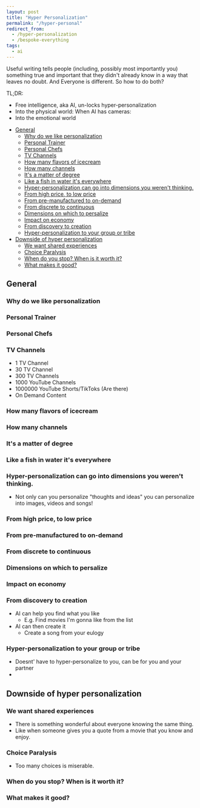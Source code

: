 ```yaml
---
layout: post
title: "Hyper Personalization"
permalink: "/hyper-personal"
redirect_from:
  - /hyper-personalization
  - /bespoke-everything
tags:
  - ai
---
```


Useful writing tells people (including, possibly most importantly you) something true and important that they didn't already know in a way that leaves no doubt. And Everyone is different. So how to do both?

TL;DR:

- Free intelligence, aka AI, un-locks hyper-personalization
- Into the physical world: When AI has cameras:
- Into the emotional world

<!-- prettier-ignore-start -->
<!-- vim-markdown-toc-start -->

- [General](#general)
  - [Why do we like personalization](#why-do-we-like-personalization)
  - [Personal Trainer](#personal-trainer)
  - [Personal Chefs](#personal-chefs)
  - [TV Channels](#tv-channels)
  - [How many flavors of icecream](#how-many-flavors-of-icecream)
  - [How many channels](#how-many-channels)
  - [It's a matter of degree](#its-a-matter-of-degree)
  - [Like a fish in water it's everywhere](#like-a-fish-in-water-its-everywhere)
  - [Hyper-personalization can go into dimensions you weren't thinking.](#hyper-personalization-can-go-into-dimensions-you-werent-thinking)
  - [From high price, to low price](#from-high-price-to-low-price)
  - [From pre-manufactured to on-demand](#from-pre-manufactured-to-on-demand)
  - [From discrete to continuous](#from-discrete-to-continuous)
  - [Dimensions on which to persalize](#dimensions-on-which-to-persalize)
  - [Impact on economy](#impact-on-economy)
  - [From discovery to creation](#from-discovery-to-creation)
  - [Hyper-personalization to your group or tribe](#hyper-personalization-to-your-group-or-tribe)
- [Downside of hyper personalization](#downside-of-hyper-personalization)
  - [We want shared experiences](#we-want-shared-experiences)
  - [Choice Paralysis](#choice-paralysis)
  - [When do you stop? When is it worth it?](#when-do-you-stop-when-is-it-worth-it)
  - [What makes it good?](#what-makes-it-good)

<!-- vim-markdown-toc-end -->
<!-- prettier-ignore-end -->

## General

### Why do we like personalization

### Personal Trainer

### Personal Chefs

### TV Channels

- 1 TV Channel
- 30 TV Channel
- 300 TV Channels
- 1000 YouTube Channels
- 1000000 YouTube Shorts/TikToks (Are there)
- On Demand Content

### How many flavors of icecream

### How many channels

### It's a matter of degree

### Like a fish in water it's everywhere

### Hyper-personalization can go into dimensions you weren't thinking.

- Not only can you personalize "thoughts and ideas" you can personalize into images, videos and songs!

### From high price, to low price

### From pre-manufactured to on-demand

### From discrete to continuous

### Dimensions on which to persalize

### Impact on economy

### From discovery to creation

- AI can help you find what you like
  - E.g. Find movies I'm gonna like from the list
- AI can then create it
  - Create a song from your eulogy

### Hyper-personalization to your group or tribe

- Doesnt' have to hyper-personalize to you, can be for you and your partner
-

## Downside of hyper personalization

### We want shared experiences

- There is something wonderful about everyone knowing the same thing.
- Like when someone gives you a quote from a movie that you know and enjoy.

### Choice Paralysis

- Too many choices is miserable.

### When do you stop? When is it worth it?

### What makes it good?
